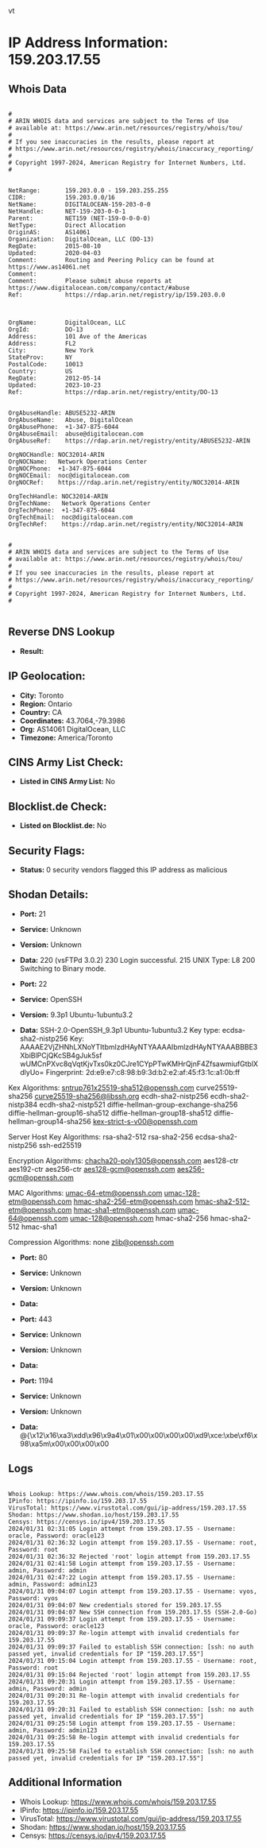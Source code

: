 vt
# IP Address Information: 159.203.17.55

## Whois Data
```

#
# ARIN WHOIS data and services are subject to the Terms of Use
# available at: https://www.arin.net/resources/registry/whois/tou/
#
# If you see inaccuracies in the results, please report at
# https://www.arin.net/resources/registry/whois/inaccuracy_reporting/
#
# Copyright 1997-2024, American Registry for Internet Numbers, Ltd.
#


NetRange:       159.203.0.0 - 159.203.255.255
CIDR:           159.203.0.0/16
NetName:        DIGITALOCEAN-159-203-0-0
NetHandle:      NET-159-203-0-0-1
Parent:         NET159 (NET-159-0-0-0-0)
NetType:        Direct Allocation
OriginAS:       AS14061
Organization:   DigitalOcean, LLC (DO-13)
RegDate:        2015-08-10
Updated:        2020-04-03
Comment:        Routing and Peering Policy can be found at https://www.as14061.net
Comment:        
Comment:        Please submit abuse reports at https://www.digitalocean.com/company/contact/#abuse
Ref:            https://rdap.arin.net/registry/ip/159.203.0.0



OrgName:        DigitalOcean, LLC
OrgId:          DO-13
Address:        101 Ave of the Americas
Address:        FL2
City:           New York
StateProv:      NY
PostalCode:     10013
Country:        US
RegDate:        2012-05-14
Updated:        2023-10-23
Ref:            https://rdap.arin.net/registry/entity/DO-13


OrgAbuseHandle: ABUSE5232-ARIN
OrgAbuseName:   Abuse, DigitalOcean 
OrgAbusePhone:  +1-347-875-6044 
OrgAbuseEmail:  abuse@digitalocean.com
OrgAbuseRef:    https://rdap.arin.net/registry/entity/ABUSE5232-ARIN

OrgNOCHandle: NOC32014-ARIN
OrgNOCName:   Network Operations Center
OrgNOCPhone:  +1-347-875-6044 
OrgNOCEmail:  noc@digitalocean.com
OrgNOCRef:    https://rdap.arin.net/registry/entity/NOC32014-ARIN

OrgTechHandle: NOC32014-ARIN
OrgTechName:   Network Operations Center
OrgTechPhone:  +1-347-875-6044 
OrgTechEmail:  noc@digitalocean.com
OrgTechRef:    https://rdap.arin.net/registry/entity/NOC32014-ARIN


#
# ARIN WHOIS data and services are subject to the Terms of Use
# available at: https://www.arin.net/resources/registry/whois/tou/
#
# If you see inaccuracies in the results, please report at
# https://www.arin.net/resources/registry/whois/inaccuracy_reporting/
#
# Copyright 1997-2024, American Registry for Internet Numbers, Ltd.
#


```
## Reverse DNS Lookup
- **Result:** 

## IP Geolocation:
- **City:** Toronto
- **Region:** Ontario
- **Country:** CA
- **Coordinates:** 43.7064,-79.3986
- **Org:** AS14061 DigitalOcean, LLC
- **Timezone:** America/Toronto

## CINS Army List Check:
- **Listed in CINS Army List:** 
No

## Blocklist.de Check:
- **Listed on Blocklist.de:** 
No

## Security Flags:
- **Status:** 0 security vendors flagged this IP address as malicious

## Shodan Details:
- **Port:** 21
- **Service:** Unknown
- **Version:** Unknown
- **Data:** 220 (vsFTPd 3.0.2)
230 Login successful.
215 UNIX Type: L8
200 Switching to Binary mode.


- **Port:** 22
- **Service:** OpenSSH
- **Version:** 9.3p1 Ubuntu-1ubuntu3.2
- **Data:** SSH-2.0-OpenSSH_9.3p1 Ubuntu-1ubuntu3.2
Key type: ecdsa-sha2-nistp256
Key: AAAAE2VjZHNhLXNoYTItbmlzdHAyNTYAAAAIbmlzdHAyNTYAAABBBE3XbiBlPCjQKcSB4gJuk5sf
wUMCnPXvc8qVqtKjvTxs0kz0CJre1CYpPTwKMHrQjnF4ZfsawmiufGtblXdlyUo=
Fingerprint: 2d:e9:e7:c8:98:b9:3d:b2:e2:af:45:f3:1c:a1:0b:ff

Kex Algorithms:
	sntrup761x25519-sha512@openssh.com
	curve25519-sha256
	curve25519-sha256@libssh.org
	ecdh-sha2-nistp256
	ecdh-sha2-nistp384
	ecdh-sha2-nistp521
	diffie-hellman-group-exchange-sha256
	diffie-hellman-group16-sha512
	diffie-hellman-group18-sha512
	diffie-hellman-group14-sha256
	kex-strict-s-v00@openssh.com

Server Host Key Algorithms:
	rsa-sha2-512
	rsa-sha2-256
	ecdsa-sha2-nistp256
	ssh-ed25519

Encryption Algorithms:
	chacha20-poly1305@openssh.com
	aes128-ctr
	aes192-ctr
	aes256-ctr
	aes128-gcm@openssh.com
	aes256-gcm@openssh.com

MAC Algorithms:
	umac-64-etm@openssh.com
	umac-128-etm@openssh.com
	hmac-sha2-256-etm@openssh.com
	hmac-sha2-512-etm@openssh.com
	hmac-sha1-etm@openssh.com
	umac-64@openssh.com
	umac-128@openssh.com
	hmac-sha2-256
	hmac-sha2-512
	hmac-sha1

Compression Algorithms:
	none
	zlib@openssh.com


- **Port:** 80
- **Service:** Unknown
- **Version:** Unknown
- **Data:** 

- **Port:** 443
- **Service:** Unknown
- **Version:** Unknown
- **Data:** 

- **Port:** 1194
- **Service:** Unknown
- **Version:** Unknown
- **Data:** @{\x12\x16\xa3\xdd\x96\x9a4\x01\x00\x00\x00\x00\xd9\xce:\xbe\xf6\x98\xa5m\x00\x00\x00\x00

## Logs
```

Whois Lookup: https://www.whois.com/whois/159.203.17.55
IPinfo: https://ipinfo.io/159.203.17.55
VirusTotal: https://www.virustotal.com/gui/ip-address/159.203.17.55
Shodan: https://www.shodan.io/host/159.203.17.55
Censys: https://censys.io/ipv4/159.203.17.55
2024/01/31 02:31:05 Login attempt from 159.203.17.55 - Username: oracle, Password: oracle123
2024/01/31 02:36:32 Login attempt from 159.203.17.55 - Username: root, Password: root
2024/01/31 02:36:32 Rejected 'root' login attempt from 159.203.17.55
2024/01/31 02:41:58 Login attempt from 159.203.17.55 - Username: admin, Password: admin
2024/01/31 02:47:22 Login attempt from 159.203.17.55 - Username: admin, Password: admin123
2024/01/31 09:04:07 Login attempt from 159.203.17.55 - Username: vyos, Password: vyos
2024/01/31 09:04:07 New credentials stored for 159.203.17.55
2024/01/31 09:04:07 New SSH connection from 159.203.17.55 (SSH-2.0-Go)
2024/01/31 09:09:37 Login attempt from 159.203.17.55 - Username: oracle, Password: oracle123
2024/01/31 09:09:37 Re-login attempt with invalid credentials for 159.203.17.55
2024/01/31 09:09:37 Failed to establish SSH connection: [ssh: no auth passed yet, invalid credentials for IP "159.203.17.55"]
2024/01/31 09:15:04 Login attempt from 159.203.17.55 - Username: root, Password: root
2024/01/31 09:15:04 Rejected 'root' login attempt from 159.203.17.55
2024/01/31 09:20:31 Login attempt from 159.203.17.55 - Username: admin, Password: admin
2024/01/31 09:20:31 Re-login attempt with invalid credentials for 159.203.17.55
2024/01/31 09:20:31 Failed to establish SSH connection: [ssh: no auth passed yet, invalid credentials for IP "159.203.17.55"]
2024/01/31 09:25:58 Login attempt from 159.203.17.55 - Username: admin, Password: admin123
2024/01/31 09:25:58 Re-login attempt with invalid credentials for 159.203.17.55
2024/01/31 09:25:58 Failed to establish SSH connection: [ssh: no auth passed yet, invalid credentials for IP "159.203.17.55"]

```
## Additional Information
- Whois Lookup: https://www.whois.com/whois/159.203.17.55
- IPinfo: https://ipinfo.io/159.203.17.55
- VirusTotal: https://www.virustotal.com/gui/ip-address/159.203.17.55
- Shodan: https://www.shodan.io/host/159.203.17.55
- Censys: https://censys.io/ipv4/159.203.17.55

